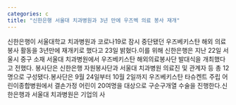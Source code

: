 ```yaml
---
categories: c
title: "신한은행 서울대 치과병원과 3년 만에 우즈벡 의료 봉사 재개"
---
```

신한은행이 서울대학교 치과병원과 코로나19로 잠시 중단됐던 우즈베키스탄 해외 의료봉사 활동을 3년만에 재개키로 했다고 23일 밝혔다.이를 위해 신한은행은 지난 22일 서울시 중구 소재 서울대 치과병원에서 우즈베키스탄 해외의료봉사단 발대식을 개최했다고 전했다. 봉사단은 신한은행 자원봉사단과 서울대 치과병원 의료진 및 관계자 등 총 12명으로 구성됐다.봉사단은 9월 24일부터 10월 2일까지 우즈베키스탄 타슈켄트 주립 어린이종합병원에서 결손가정 어린이 20여명을 대상으로 구순구개열 수술을 진행한다.신한은행과 서울대 치과병원은 기업의 사